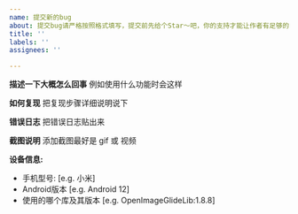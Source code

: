 ```yaml
---
name: 提交新的bug
about: 提交bug请严格按照格式填写，提交前先给个Star～吧，你的支持才能让作者有足够的动力去维护这个项目
title: ''
labels: ''
assignees: ''

---
```


**描述一下大概怎么回事**
例如使用什么功能时会这样

**如何复现**
把复现步骤详细说明说下

**错误日志**
把错误日志贴出来

**截图说明**
添加截图最好是 gif 或 视频

**设备信息:**
 - 手机型号: [e.g. 小米]
 - Android版本 [e.g. Android 12]
 - 使用的哪个库及其版本 [e.g. OpenImageGlideLib:1.8.8]
